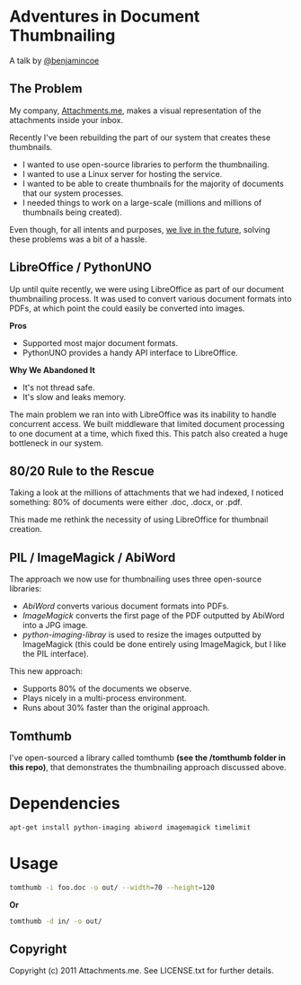 Adventures in Document Thumbnailing
===================================

A talk by [@benjamincoe](http://twitter.com/#/benjamincoe)

The Problem
-----------

My company, [Attachments.me](http://attachments.me), makes a visual representation of the attachments inside your inbox.

Recently I've been rebuilding the part of our system that creates these thumbnails.

* I wanted to use open-source libraries to perform the thumbnailing.
* I wanted to use a Linux server for hosting the service.
* I wanted to be able to create thumbnails for the majority of documents that our system processes.
* I needed things to work on a large-scale (millions and millions of thumbnails being created).

Even though, for all intents and purposes, [we live in the future](http://www.baconnaise.com/), solving these problems was a bit of a hassle.

LibreOffice / PythonUNO
------------------------------------

Up until quite recently, we were using LibreOffice as part of our document thumbnailing process. It was used to convert various document formats into PDFs, at which point the could easily be converted into images.

**Pros**

* Supported most major document formats.
* PythonUNO provides a handy API interface to LibreOffice.

**Why We Abandoned It**

* It's not thread safe.
* It's slow and leaks memory.

The main problem we ran into with LibreOffice was its inability to handle concurrent access. We built middleware that limited document processing to one document at a time, which fixed this. This patch also created a huge bottleneck in our system.

80/20 Rule to the Rescue
------------------------

Taking a look at the millions of attachments that we had indexed, I noticed something: 80% of documents were either .doc, .docx, or .pdf.

This made me rethink the necessity of using LibreOffice for thumbnail creation.

PIL / ImageMagick / AbiWord
--------------------------

The approach we now use for thumbnailing uses three open-source libraries:

* _AbiWord_ converts various document formats into PDFs.
* _ImageMagick_ converts the first page of the PDF outputted by AbiWord into a JPG image.
* _python-imaging-libray_ is used to resize the images outputted by ImageMagick (this could be done entirely using ImageMagick, but I like the PIL interface).

This new approach:

* Supports 80% of the documents we observe.
* Plays nicely in a multi-process environment.
* Runs about 30% faster than the original approach.

Tomthumb
--------

I've open-sourced a library called tomthumb __(see the /tomthumb folder in this repo)__, that demonstrates the thumbnailing approach discussed above.


Dependencies
============

```bash
apt-get install python-imaging abiword imagemagick timelimit
```

Usage
=====

```bash
tomthumb -i foo.doc -o out/ --width=70 --height=120
```

__Or__

```bash
tomthumb -d in/ -o out/
```

Copyright
---------

Copyright (c) 2011 Attachments.me. See LICENSE.txt for further details.